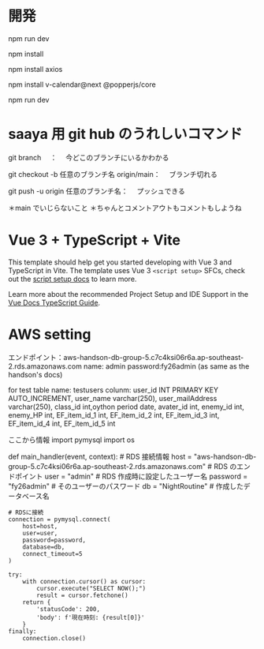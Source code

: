 # 開発

npm run dev

npm install

npm install axios

npm install v-calendar@next @popperjs/core

npm run dev

# saaya 用 git hub のうれしいコマンド

git branch 　：
　今どこのブランチにいるかわかる

git checkout -b 任意のブランチ名 origin/main：
　ブランチ切れる

git push -u origin 任意のブランチ名：
　プッシュできる

＊main でいじらないこと
＊ちゃんとコメントアウトもコメントもしようね

# Vue 3 + TypeScript + Vite

This template should help get you started developing with Vue 3 and TypeScript in Vite. The template uses Vue 3 `<script setup>` SFCs, check out the [script setup docs](https://v3.vuejs.org/api/sfc-script-setup.html#sfc-script-setup) to learn more.

Learn more about the recommended Project Setup and IDE Support in the [Vue Docs TypeScript Guide](https://vuejs.org/guide/typescript/overview.html#project-setup).

# AWS setting

エンドポイント：aws-handson-db-group-5.c7c4ksi06r6a.ap-southeast-2.rds.amazonaws.com
name: admin
password:fy26admin
(as same as the handson's docs)

for test
table name: testusers
colunm:
user_id INT PRIMARY KEY AUTO_INCREMENT,
user_name varchar(250),
user_mailAddress varchar(250),
class_id int,oython
period date,
avater_id int,
enemy_id int,
enemy_HP int,
EF_item_id_1 int,
EF_item_id_2 int,
EF_item_id_3 int,
EF_item_id_4 int,
EF_item_id_5 int

ここから情報
import pymysql
import os

def main_handler(event, context): # RDS 接続情報
host = "aws-handson-db-group-5.c7c4ksi06r6a.ap-southeast-2.rds.amazonaws.com" # RDS のエンドポイント
user = "admin" # RDS 作成時に設定したユーザー名
password = "fy26admin" # そのユーザーのパスワード
db = "NightRoutine" # 作成したデータベース名

    # RDSに接続
    connection = pymysql.connect(
        host=host,
        user=user,
        password=password,
        database=db,
        connect_timeout=5
    )

    try:
        with connection.cursor() as cursor:
            cursor.execute("SELECT NOW();")
            result = cursor.fetchone()
        return {
            'statusCode': 200,
            'body': f'現在時刻: {result[0]}'
        }
    finally:
        connection.close()

